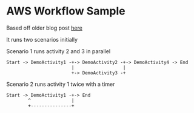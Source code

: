 # AWS Workflow Sample

Based off older blog post [here](https://www.red-gate.com/simple-talk/development/dotnet-development/using-awss-simple-workflow-service-swf-c/)

It runs two scenarios initially

Scenario 1 runs activity 2 and 3 in parallel
```
Start -> DemoActivity1 -+-> DemoActivity2 -+-> DemoActivity4 -> End
                        |                  |
                        +-> DemoActivity3 -+
```

Scenario 2 runs activity 1 twice with a timer
```
Start -> DemoActivity1 -+-> End
        ^               |
        +---------------+
```